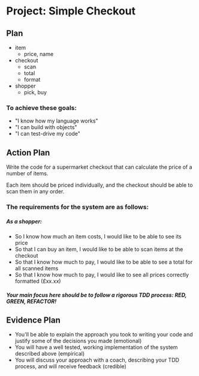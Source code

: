 # Project: Simple Checkout

## Plan
- item
  - price, name
- checkout
  - scan
  - total
  - format
- shopper
  - pick, buy


### To achieve these goals:

- "I know how my language works"
- "I can build with objects"
- "I can test-drive my code"

## Action Plan

Write the code for a supermarket checkout that can calculate the price of a number of items.

Each item should be priced individually, and the checkout should be able to scan them in any order.

### The requirements for the system are as follows:

##### As a shopper:

- So I know how much an item costs, I would like to be able to see its price
- So that I can buy an item, I would like to be able to scan items at the checkout
- So that I know how much to pay, I would like to be able to see a total for all scanned items
- So that I know how much to pay, I would like to see all prices correctly formatted (£xx.xx)

##### Your main focus here should be to follow a rigorous TDD process: RED, GREEN, REFACTOR!

## Evidence Plan

- You'll be able to explain the approach you took to writing your code and justify some of the decisions you made (emotional)
- You will have a well tested, working implementation of the system described above (empirical)
- You will discuss your approach with a coach, describing your TDD process, and will receive feedback (credible)
